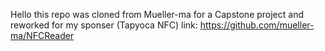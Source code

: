 Hello this repo was cloned from Mueller-ma for a Capstone project and reworked for my sponser (Tapyoca NFC)
link: https://github.com/mueller-ma/NFCReader
